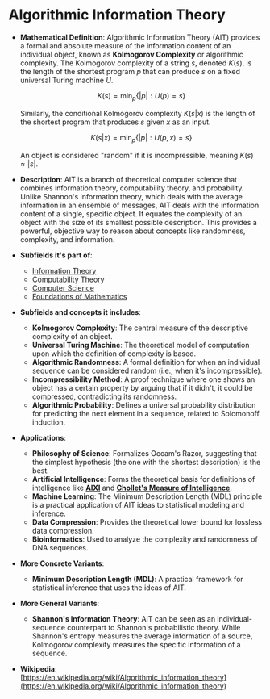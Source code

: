 # Algorithmic Information Theory

- **Mathematical Definition**: Algorithmic Information Theory (AIT) provides a formal and absolute measure of the information content of an individual object, known as **Kolmogorov Complexity** or algorithmic complexity. The Kolmogorov complexity of a string $s$, denoted $K(s)$, is the length of the shortest program $p$ that can produce $s$ on a fixed universal Turing machine $U$.

  $$ K(s) = \min_{p} \{ |p| : U(p) = s \} $$

  Similarly, the conditional Kolmogorov complexity $K(s|x)$ is the length of the shortest program that produces $s$ given $x$ as an input.

  $$ K(s|x) = \min_{p} \{ |p| : U(p, x) = s \} $$

  An object is considered "random" if it is incompressible, meaning $K(s) \approx |s|$.

- **Description**: AIT is a branch of theoretical computer science that combines information theory, computability theory, and probability. Unlike Shannon's information theory, which deals with the average information in an ensemble of messages, AIT deals with the information content of a single, specific object. It equates the complexity of an object with the size of its smallest possible description. This provides a powerful, objective way to reason about concepts like randomness, complexity, and information.

- **Subfields it's part of**:
    - [Information Theory](./entropy.md)
    - [Computability Theory](../theory_of_computation/turing_machine.md)
    - [Computer Science](../README.md)
    - [Foundations of Mathematics](../../foundations_of_mathematics/README.md)

- **Subfields and concepts it includes**:
    - **Kolmogorov Complexity**: The central measure of the descriptive complexity of an object.
    - **Universal Turing Machine**: The theoretical model of computation upon which the definition of complexity is based.
    - **Algorithmic Randomness**: A formal definition for when an individual sequence can be considered random (i.e., when it's incompressible).
    - **Incompressibility Method**: A proof technique where one shows an object has a certain property by arguing that if it didn't, it could be compressed, contradicting its randomness.
    - **Algorithmic Probability**: Defines a universal probability distribution for predicting the next element in a sequence, related to Solomonoff induction.

- **Applications**:
    - **Philosophy of Science**: Formalizes Occam's Razor, suggesting that the simplest hypothesis (the one with the shortest description) is the best.
    - **Artificial Intelligence**: Forms the theoretical basis for definitions of intelligence like **[AIXI](../artificial_intelligence/aixi.md)** and **[Chollet's Measure of Intelligence](../artificial_intelligence/chollets_measure_of_intelligence.md)**.
    - **Machine Learning**: The Minimum Description Length (MDL) principle is a practical application of AIT ideas to statistical modeling and inference.
    - **Data Compression**: Provides the theoretical lower bound for lossless data compression.
    - **Bioinformatics**: Used to analyze the complexity and randomness of DNA sequences.

- **More Concrete Variants**:
    - **Minimum Description Length (MDL)**: A practical framework for statistical inference that uses the ideas of AIT.

- **More General Variants**:
    - **Shannon's Information Theory**: AIT can be seen as an individual-sequence counterpart to Shannon's probabilistic theory. While Shannon's entropy measures the average information of a source, Kolmogorov complexity measures the specific information of a sequence.

- **Wikipedia**: [https://en.wikipedia.org/wiki/Algorithmic_information_theory](https://en.wikipedia.org/wiki/Algorithmic_information_theory)

